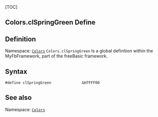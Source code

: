 [TOC]
## Colors.clSpringGreen Define

## Definition
Namespace: [`Colors`](Colors.md)
`Colors.clSpringGreen` Is a global definition within the MyFbFramework, part of the freeBasic framework.
## Syntax

```freeBasic
#define clSpringGreen              &H7FFF00
```

## See also
Namespace: [`Colors`](Colors.md)
